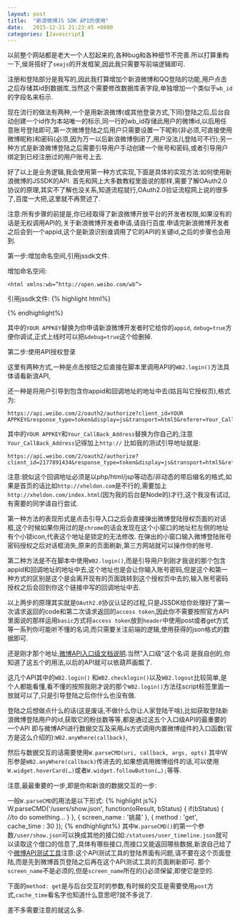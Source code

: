 ```yaml
---
layout: post
title:  "新浪微博JS SDK API的使用"
date:   2015-12-21 21:23:45 +0800
categories: [Javascript]
---
```


以前整个网站都是老大一个人怼起来的,各种bug和各种细节不完善.所以打算重构一下,侯哥搭好了`seajs`的开发框架,因此我只需要写前端逻辑即可.

注册和登陆部分是我写的,因此我打算增加个新浪微博和QQ登陆的功能,用户点击之后存储其id到数据库,当然这个需要修改数据库表字段,单独增加一个类似于`wb_id`的字段名来标示.

现在流行的做法有两种,一个是用新浪微博(或其他登录方式,下同)登陆之后,后台自动创建一个id作为本站唯一的标示,同一行的wb_id存储此用户的微博id,以后用任意账号登陆即可,第一次微博登陆之后用户只需要设置一下昵称(非必须,可直接使用微博昵称)和密码(必须,因为万一以后新浪微博倒闭了,用户没法儿登陆可不行);另一种方式是新浪微博登陆之后需要引导用户手动创建一个账号和密码,或者引导用户绑定到已经注册过的用户账号上去.

好了以上是业务逻辑,我会使用第一种方式实现,下面是具体的实现方法:如何使用新浪微博的JSSDK的API.
首先和网上大多数教程里面说的那样,需要了解OAuth2.0协议的原理,其实不了解也没关系,知道流程就行,OAuth2.0验证流程网上说的很多了,百度一大把,这里就不再赘述了.

注意:所有步骤的前提是,你已经取得了新浪微博开放平台的开发者权限,如果没有的话是无权调用API的,关于新浪微博开发者申请,请自行百度.申请完新浪微博开发者之后会到一个appid,这个是新浪识别谁调用了它的API的关键id,之后的步骤也会用到.

第一步:增加命名空间,引用jssdk文件.

增加命名空间:

	<html xmlns:wb=”http://open.weibo.com/wb”>

引用jssdk文件:
{% highlight html%}
<script src=”http://tjs.sjs.sinajs.cn/open/api/js/wb.js?appkey=YOUR APPKEYdebug=true” type=”text/javascript” charset=”utf-8″></script>
{% endhighlight%}

其中的`YOUR APPKEY`替换为你申请新浪微博开发者时它给你的`appid`, `debug=true`方便你调试,正式上线时可以把`&debug=true`这个给删掉.

第二步:使用API授权登录

这里有两种方式,一种是点击按钮之后直接在脚本里调用API的`WB2.login()`方法具体请看新浪API,

还一种是将用户引导到包含你appid和回调地址的地址中去(姑且叫它授权页),格式为:

    https://api.weibo.com/2/oauth2/authorize?client_id=YOUR APPKEY&response_type=token&display=js&transport=html5&referer=Your_CallBack_Address

其中的`YOUR APPKEY`和`Your_CallBack_Address`替换为你自己的,注意`Your_CallBack_Address`记得加上`http://`
比如我的测试引导地址就是:

	https://api.weibo.com/2/oauth2/authorize?client_id=2177891434&response_type=token&display=js&transport=html5&referer=http://www.xheldon.com/gbtagsLogin.html

注意:貌似这个回调地址必须是以php/html/jsp等动态/非动态的带后缀名的格式,如果是首页的话比如`http://xheldon.com`是不行的,需要加上`http://xheldon.com/index.html`(因为我的后台是Node的)才行,这个我没有试过,有需要的同学请自行尝试.

第一种方法的表现形式是点击引导入口之后会直接弹出微博登陆授权页面的对话框,这个时候如果你用过的是`chrome`的话会发现在这个小窗口的地址栏左侧的地址有个小锁icon,代表这个地址是锁定的无法修改.
在弹出的小窗口输入微博登陆账号密码授权之后对话框消失,原来的页面刷新,第三方网站就可以操作你的账号.

第二种方法是不在脚本中使用`WB2.login()`,而是引导用户到刚才我说的那个包含appid和回调地址的地址中去,这个地址也是会让你输入账号密码,但是这个和第一种方式的区别是这个是会离开现有的页面跳转到这个授权页中去的,输入账号密码授权之后会回到你这个链接中写的回调地址中去.

以上两步的原理其实就是`OAuth2.0`协议认证的过程,只是JSSDK给你处理好了第一次请求返回的code和第二次请求返回的`access token`,因此你不需要按照官方API里面说的那样运用`basic`方式将`access token`放到`header`中使用post或者get方式等一系列你可能听不懂的名词,而只需要关注前端的逻辑,使用获得的json格式的数据即可.

还是刚才那个地址,<a href="http://open.weibo.com/wiki/Weibo-JS_V2" target="_blank" rel="nofollow">微博API入口级文档说明</a>.当然”入口级”这个名词 是我自创的,你知道了这五个的用法,以后的API就可以依葫芦画瓢了.

这几个API其中的`WB2.login()` 和`WB2.checklogin()`以及`WB2.logout`比较简单,是个人都能看懂,看不懂的按照我刚才说的那个`WB2.login()`方法往script标签里面一放就可以了,只是引导登陆之后你什么也没有做.

登陆之后想做点什么的话(这是废话,不做什么你让人家登陆干啥),比如获取登陆新浪微博登陆用户的id,获取它的粉丝数等等,都是通过这五个入口级API的最重要的一个API
即与微博API进行数据交互及采用Js方式调用内置微博组件的入口函数(官方是这么介绍的):`WB2.anyWhere(callback)`,

然后与数据交互的话需要使用`W.parseCMD(uri, callback, args, opts)`
其中W形参是`WB2.anyWhere(callback)`传进去的,如果想调用微博组件的话,可以使用`W.widget.hoverCard(…)`或者`W.widget.followButton(…);`等等.

注意,最最重要的一步,即是你和新浪的数据交互的一步:

一般`W.parseCMD`的用法是以下形式:
{% highlight js%}
W.parseCMD('/users/show.json', function(oResult, bStatus) {
  if(bStatus) {
  //to do something...
  }
  }, {
	screen_name : '姚晨'
  }, {
	method : 'get',
	cache_time : 30
  });
{% endhighlight%}
其中`W.parseCMD()`的第一个参数`/user/show.json`可以换成其他的接口如:`/statuses/user_timeline.json`就可以读取这个借口的信息了,具体有哪些接口,而接口又能返回哪些数据,新浪自己给了个<a href="http://open.weibo.com/tools/apitest.php" target="_blank" rel="nofollow">微博API测试工具</a>注意:这个API测试工具的登陆界面有问题,请不要在这个页面登陆,而是先到微博首页登陆之后再在这个API测试工具的页面刷新即可.
那个`screen_name`不是必须的,但是`screen_name`所在的{}必须保留,即使它是空的.

下面的`method: get`是与后台交互时的参数,有时候的交互是需要使用`post`方式,`cache_time`看名字也知道什么意思吧?就不多说了.

差不多需要注意的就这么多.

